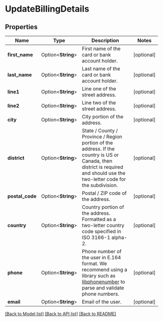 # UpdateBillingDetails

## Properties

Name | Type | Description | Notes
------------ | ------------- | ------------- | -------------
**first_name** | Option<**String**> | First name of the card or bank account holder. | [optional]
**last_name** | Option<**String**> | Last name of the card or bank account holder. | [optional]
**line1** | Option<**String**> | Line one of the street address. | [optional]
**line2** | Option<**String**> | Line two of the street address. | [optional]
**city** | Option<**String**> | City portion of the address. | [optional]
**district** | Option<**String**> | State / County / Province / Region portion of the address. If the country is US or Canada, then district is required and should use the two-letter code for the subdivision. | [optional]
**postal_code** | Option<**String**> | Postal / ZIP code of the address. | [optional]
**country** | Option<**String**> | Country portion of the address. Formatted as a two-letter country code specified in ISO 3166-1 alpha-2. | [optional]
**phone** | Option<**String**> | Phone number of the user in E.164 format. We recommend using a library such as [libphonenumber](https://github.com/google/libphonenumber) to parse and validate phone numbers. | [optional]
**email** | Option<**String**> | Email of the user. | [optional]

[[Back to Model list]](../README.md#documentation-for-models) [[Back to API list]](../README.md#documentation-for-api-endpoints) [[Back to README]](../README.md)


